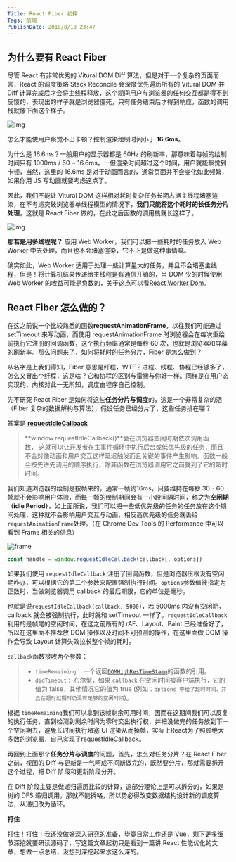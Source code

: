 ```yaml
---
Title: React Fiber 初探
Tags: 前端
PublishDate: 2018/8/18 23:47
---
```


## 为什么要有 React Fiber

尽管 React 有非常优秀的  Vitural DOM Diff 算法，但是对于一个复杂的页面而言，React 的调度策略 Stack Reconcile 会深度优先遍历所有的 Vitural DOM 并 Diff 计算完成后才会将主线程释放，这个期间用户与浏览器的任何交互都是得不到反馈的，表现出的样子就是浏览器僵死，只有任务结束后才得到响应，函数的调用栈就像下面这个样子。

![img](/articles/imgs/fiber2.jpg) 

怎么才能使用户察觉不出卡顿？控制渲染绘制时间小于 **16.6ms**。

为什么是 16.6ms？一般用户的显示器都是 60Hz 的刷新率，那意味着每帧的绘制时间只有 1000ms / 60 ~ 16.6ms，一但渲染时间超过这个时间，用户就能察觉到卡顿，当然，这里的 16.6ms 是对于动画而言的，通常页面并不会变化如此频繁，如果你用 JS 写动画就要考虑这点了。

因此，我们不能让 Vitural DOM 这样相对耗时复杂任务长期占据主线程堵塞渲染，在不考虑突破浏览器单线程模型的情况下，**我们只能将这个耗时的长任务分片处理**，这就是 React Fiber 做的，在此之后函数的调用栈就长这样了。

![img](/articles/imgs/fiber1.jpg) 

**那若是用多线程呢？** 应用 Web Worker，我们可以把一些耗时的任务放入 Web Worker 中去处理，而且也不会堵塞渲染，它不正是做这种事情嘛。

确实如此，Web Worker 适用于处理一些计算量大的任务，并且不会堵塞主线程，但是！将计算机结果传递给主线程是有通信开销的，当 DOM 少的时候使用 Web Worker 的收益可能是负数的，关于这点可以看[React Worker Dom](http://web-perf.github.io/react-worker-dom/)。

## React Fiber 怎么做的？

在这之前说一个比较熟悉的函数**requestAnimationFrame**，以往我们可能通过 setTimeout 来写动画，而使用 requestAnimationFrame 时浏览器会在每次重绘前执行它注册的回调函数，这个执行频率通常是每秒 60 次，也就是浏览器和屏幕的刷新率。那么问题来了，如何将耗时的任务分片，Fiber 是怎么做到？

从名字是上我们得知，Fiber 意思是纤程，WTF？进程、线程、协程已经够多了，怎么又冒出个纤程，这是啥？它和协程的区别与雷猴与你好一样。同样是在用户态实现的，内核对此一无所知，调度由程序自己控制。

先不研究 React Fiber 是如何将这些**任务分片与调度**的，这是一个非常复杂的活（Fiber 复杂的数据解构与算法），假设任务已经分片了，这些任务排在哪？

答案是[ **requestIdleCallback**](https://developer.mozilla.org/zh-CN/docs/Web/API/Window/requestIdleCallback)

> **window.requestIdleCallback()**会在浏览器空闲时期依次调用函数， 这就可以让开发者在主事件循环中执行后台或低优先级的任务，而且不会对像动画和用户交互这样延迟触发而且关键的事件产生影响。函数一般会按先进先调用的顺序执行，除非函数在浏览器调用它之前就到了它的超时时间。 

我们知道浏览器的绘制是按帧来的，通常一帧约16ms，只要维持在每秒 30 - 60 帧就不会影响用户体验，而每一帧的绘制期间会有一小段间隔时间，称之为**空闲期（idle Period）**，如上面所说，我们可以把一些低优先级的任务的任务放在这个期间处理，这种就不会影响用户交互与动画，相反高优先级的任务就丢给 `requestAnimationFrame`处理。（在 Chrome Dev Tools 的 Performance 中可以看到 Frame 相关的信息）

![frame](/articles/imgs/frame.png) 

```javascript
const handle = window.requestIdleCallback(callback[, options])
```

如果我们使用 `requestIdleCallback` 注册了回调函数，但是浏览器压根没有空闲期咋办，可以根据它的第二个参数来配置强制执行时间。`options`参数值被指定为正数时，当做浏览器调用 callback 的最后期限，它的单位是毫秒。 

也就是说`requestIdleCallback(callback, 5000)`，若 5000ms 内没有空闲期，callback 就会被强制执行，此时就和 setTimeout 一样了。`requestIdleCallback `利用的是帧尾的空闲时间，在这之前所有的 rAF、Layout、Paint 已经准备好了，所以在这里面不推荐放 DOM 操作以及时间不可预测的操作，在这里面做 DOM 操作会导致 Layout 计算失效拉长整个帧的耗时。

`callback`函数接收两个参数：

> - `timeRemaining：` 一个返回[`DOMHighResTimeStamp`](https://developer.mozilla.org/zh-CN/docs/Web/API/DOMHighResTimeStamp)的函数的引用。
> - `didTimeout：` 布尔型，如果 `callback` 在空闲时间被客户端执行，它的值为 false，其他情况它的值为 true (例如：`options 中给了超时时间，并且在超时过期时仍没有足够的空闲时间`)。

根据 `timeRemaining`我们可以拿到该帧剩余可用时间，因而在这期间我们可以反复的执行任务，直到检测到剩余时间为零时交出执行权，并把没做完的任务放到下一个空闲期去，避免长时间执行堵塞 UI 渲染从而掉帧，实际上React为了照顾绝大多数的浏览器，自己实现了requestIdleCallback。 

再回到上面那个**任务分片与调度**的问题，首先，怎么对任务分片？在 React Fiber 之前，视图的 Diff 与更新是一气呵成不间断做完的，既然要分片，那就需要拆开这个过程，把 Diff 阶段和更新阶段分开。

在 Diff 阶段主要是做递归遍历比较的计算，这部分理论上是可以拆分的，如果是树的 DFS 递归调用，那就不能拆咯，所以势必得改变数据结构设计新的调度算法，从递归改为循环。

**打住**

打住！打住！我还没做好深入研究的准备，毕竟日常工作还是 Vue，剩下更多细节深挖就要研读源码了，写这篇文章起初只是看到一篇讲 React 性能优化的文章，想做一点总结，没想到深挖起来水这么深的。
